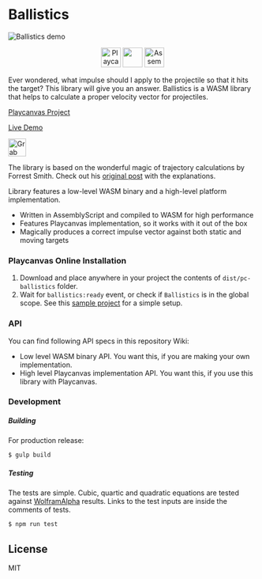 
# Ballistics

![Ballistics demo](https://forum-files-playcanvas-com.s3.dualstack.eu-west-1.amazonaws.com/original/2X/9/94cfe08a35dfc5d6c09ef81ce4696bcddf3bff34.jpeg)
<p align="center">
  <a href="https://playcanvas.com" target="_blank" rel="noopener"><img height="40" src="https://image4.owler.com/logo/playcanvas_owler_20180323_222343_original.png" alt="Playcanvas logo"></a> <img src="https://i.pinimg.com/originals/97/7b/cd/977bcdeaa028f7350095fa3d5d032584.png" height="40" />
  <a href="https://assemblyscript.org" target="_blank" rel="noopener"><img width="40" src="https://avatars1.githubusercontent.com/u/28916798?s=200&v=4" alt="AssemblyScript logo"></a>
</p>

Ever wondered, what impulse should I apply to the projectile so that it hits the target? This library will give you an answer. Ballistics is a WASM library that helps to calculate a proper velocity vector for projectiles.

[Playcanvas Project](https://playcanvas.com/project/709275/overview/ballistics)

[Live Demo](https://playcanv.as/p/QOb0M5Ud/)

<a href='https://ko-fi.com/P5P61Y9F7' target='_blank'><img height='36' style='border:0px;height:36px;' src='https://cdn.ko-fi.com/cdn/kofi2.png?v=2' border='0' alt='Grab Me a Coffee at ko-fi.com' /></a>

The library is based on the wonderful magic of trajectory calculations by Forrest Smith. Check out his [original post](https://www.forrestthewoods.com/blog/solving_ballistic_trajectories/) with the explanations.

Library features a low-level WASM binary and a high-level platform implementation.

  - Written in AssemblyScript and compiled to WASM for high performance
  - Features Playcanvas implementation, so it works with it out of the box
  - Magically produces a correct impulse vector against both static and moving targets

### Playcanvas Online Installation

1. Download and place anywhere in your project the contents of `dist/pc-ballistics` folder.
2. Wait for `ballistics:ready` event, or check if `Ballistics` is in the global scope.
See this [sample project](https://playcanvas.com/project/709275/overview/ballistics) for a simple setup.

### API
You can find following API specs in this repository Wiki:
- Low level WASM binary API. You want this, if you are making your own implementation.
- High level Playcanvas implementation API. You want this, if you use this library with Playcanvas.

### Development

##### Building
For production release:
```sh
$ gulp build
```
##### Testing
The tests are simple. Cubic, quartic and quadratic equations are tested against [WolframAlpha](https://www.wolframalpha.com/) results. Links to the test inputs are inside the comments of tests.
```sh
$ npm run test
```

License
----

MIT